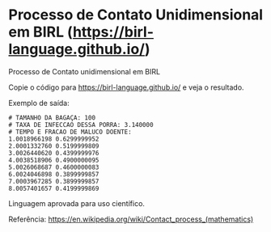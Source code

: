 # Processo de Contato Unidimensional em BIRL (https://birl-language.github.io/)
Processo de Contato unidimensional em BIRL

Copie o código para https://birl-language.github.io/ e veja o resultado.

Exemplo de saída:

```
# TAMANHO DA BAGAÇA: 100
# TAXA DE INFECCAO DESSA PORRA: 3.140000
# TEMPO E FRACAO DE MALUCO DOENTE:
1.0018966198 0.6299999952 
2.0001332760 0.5199999809 
3.0026440620 0.4399999976 
4.0038518906 0.4900000095 
5.0026068687 0.4600000083 
6.0024046898 0.3899999857 
7.0003967285 0.3899999857 
8.0057401657 0.4199999869
```

Linguagem aprovada para uso científico.

Referência: https://en.wikipedia.org/wiki/Contact_process_(mathematics)
